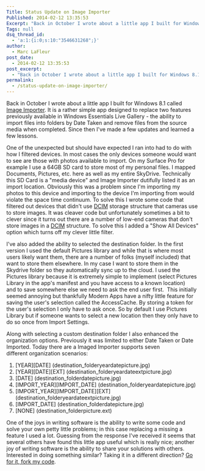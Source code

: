 ```yaml
---
Title: Status Update on Image Importer
Published: 2014-02-12 13:35:53
Excerpt: "Back in October I wrote about a little app I built for Windows 8.1 called Image Importer. It is a rather simple app designed to replace two features previously available in Windows Essentials Live Gallery - the ability to import files into folders by Date Taken and remove files from the source media when completed. Since then I've made a few updates and learned a few lessons."
Tags: null
dsq_thread_id:
  - 'a:1:{i:0;s:10:"3546631268";}'
author:
  - Marc LaFleur
post_date:
  - 2014-02-12 13:35:53
post_excerpt:
  - "Back in October I wrote about a little app I built for Windows 8.1 called Image Importer. It is a rather simple app designed to replace two features previously available in Windows Essentials Live Gallery - the ability to import files into folders by Date Taken and remove files from the source media when completed. Since then I've made a few updates and learned a few lessons."
permalink:
  - /status-update-on-image-importer/
---
```

Back in October I wrote about a little app I built for Windows 8.1 called <a title="Image Importer" href="http://massivescale.azurewebsites.net/image-importer/">Image Importer</a>. It is a rather simple app designed to replace two features previously available in Windows Essentials Live Gallery - the ability to import files into folders by Date Taken and remove files from the source media when completed. Since then I've made a few updates and learned a few lessons.

One of the unexpected but should have expected I ran into had to do with how I filtered devices. In most cases the only devices someone would want to see are those with photos available to import. On my Surface Pro for example I use a 64GB SD card to store most of my personal files. I mapped Documents, Pictures, etc. here as well as my entire SkyDrive. Technically this SD Card is a "media device" and Image Importer dutifully listed it as an import location. Obviously this was a problem since I'm importing my photos to this device and importing to the device I'm importing from would violate the space time continuum. To solve this I wrote some code that filtered out devices that didn't use <a href="http://en.wikipedia.org/wiki/Design_rule_for_Camera_File_system" target="_blank">DCIM</a> storage structure that cameras use to store images. It was cleaver code but unfortunately sometimes a bit to clever since it turns out there are a number of low-end cameras that don't store images in a <a href="http://en.wikipedia.org/wiki/Design_rule_for_Camera_File_system" target="_blank">DCIM</a> structure. To solve this I added a "Show All Devices" option which turns off my clever little filter.

I've also added the ability to selected the destination folder. In the first version I used the default Pictures library and while that is where most users likely want them, there are a number of folks (myself included) that want to store them elsewhere. In my case I want to store them in the Skydrive folder so they automatically sync up to the cloud. I used the Pictures library because it is extremely simple to implement (select Pictures Library in the app's manifest and you have access to a known location) and to save somewhere else we need to ask the end user first.  This initially seemed annoying but thankfully Modern Apps have a nifty little feature for saving the user's selection called the AccessCache. By storing a token for the user's selection I only have to ask once. So by default I use Pictures Library but if someone wants to select a new location then they only have to do so once from Import Settings.

Along with selecting a custom destination folder I also enhanced the organization options. Previously it was limited to either Date Taken or Date Imported. Today there are a Imaged Importer supports seven different organization scenarios:
<ol>
	<li>[YEAR][DATE] (destination_folderyeardatepicture.jpg)</li>
	<li>[YEAR][DATE][EXT] (destination_folderyeardateextpicture.jpg)</li>
	<li>[DATE] (destination_folderdatepicture.jpg)</li>
	<li>[IMPORT_YEAR][IMPORT_DATE] (destination_folderyeardatepicture.jpg)</li>
	<li>[IMPORT_YEAR][IMPORT_DATE][EXT] (destination_folderyeardateextpicture.jpg)</li>
	<li>[IMPORT_DATE] (destination_folderdatepicture.jpg)</li>
	<li>[NONE] (destination_folderpicture.ext)</li>
</ol>
One of the joys in writing software is the ability to write some code and solve your own petty little problems; in this case replacing a missing a feature I used a lot. Guessing from the response I've received it seems that several others have found this little app useful which is really nice; another joy of writing software is the ability to share your solutions with others. Interested in doing something similar? Taking it in a different direction? <a href="https://github.com/mlafleur/ImageImport" target="_blank">Go for it, fork my code</a>.